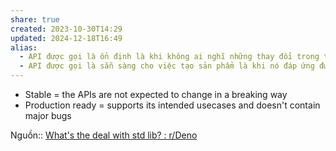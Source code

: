 ```yaml
---
share: true
created: 2023-10-30T14:29
updated: 2024-12-18T16:49
alias:
  - API được gọi là ổn định là khi không ai nghĩ những thay đổi trong tương lai sẽ phá hỏng cái hiện tại
  - API được gọi là sẵn sàng cho việc tạo sản phẩm là khi nó đáp ứng được các trường hợp sử dụng dự kiến và không có lỗi lớn
---
```

- Stable = the APIs are not expected to change in a breaking way
- Production ready = supports its intended usecases and doesn't contain major bugs

Nguồn:: [What's the deal with std lib? : r/Deno](https://www.reddit.com/r/Deno/comments/1c2fe4j/comment/kzbe82u/?context=3)
